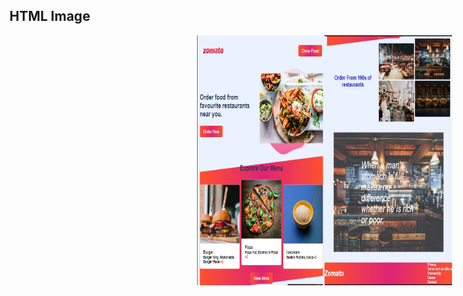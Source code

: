 <!DOCTYPE html>
<html>
  <head>
    <style>
      div{
      display:flex;
      margin-left:300px;
      }
      </style>
    </head>
<body>

<h2>HTML Image</h2>
  <div>
<img src="first.png"  width="350" height="400">
  <img src="second.jpg"  width="350" height="400">
</div>
</body>
</html>
